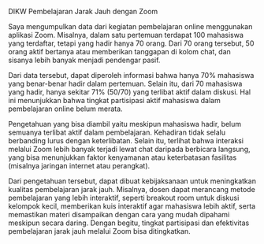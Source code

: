 DIKW Pembelajaran Jarak Jauh dengan Zoom

Saya mengumpulkan data dari kegiatan pembelajaran online menggunakan aplikasi Zoom. Misalnya, dalam satu pertemuan terdapat 100 mahasiswa yang terdaftar, tetapi yang hadir hanya 70 orang. Dari 70 orang tersebut, 50 orang aktif bertanya atau memberikan tanggapan di kolom chat, dan sisanya lebih banyak menjadi pendengar pasif.

Dari data tersebut, dapat diperoleh informasi bahwa hanya 70% mahasiswa yang benar-benar hadir dalam pertemuan. Selain itu, dari 70 mahasiswa yang hadir, hanya sekitar 71% (50/70) yang terlibat aktif dalam diskusi. Hal ini menunjukkan bahwa tingkat partisipasi aktif mahasiswa dalam pembelajaran online belum merata.

Pengetahuan yang bisa diambil yaitu meskipun mahasiswa hadir, belum semuanya terlibat aktif dalam pembelajaran. Kehadiran tidak selalu berbanding lurus dengan keterlibatan. Selain itu, terlihat bahwa interaksi melalui Zoom lebih banyak terjadi lewat chat daripada berbicara langsung, yang bisa menunjukkan faktor kenyamanan atau keterbatasan fasilitas (misalnya jaringan internet atau perangkat).

Dari pengetahuan tersebut, dapat dibuat kebijaksanaan untuk meningkatkan kualitas pembelajaran jarak jauh. Misalnya, dosen dapat merancang metode pembelajaran yang lebih interaktif, seperti breakout room untuk diskusi kelompok kecil, memberikan kuis interaktif agar mahasiswa lebih aktif, serta memastikan materi disampaikan dengan cara yang mudah dipahami meskipun secara daring. Dengan begitu, tingkat partisipasi dan efektivitas pembelajaran jarak jauh melalui Zoom bisa ditingkatkan.
